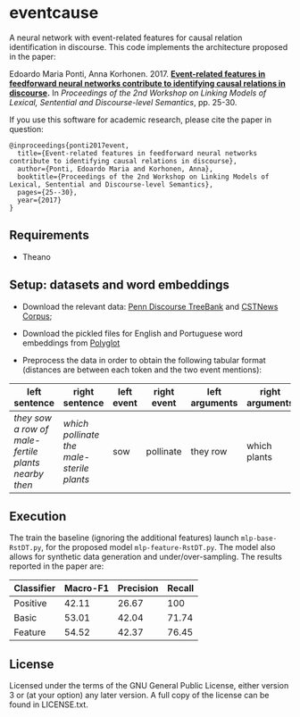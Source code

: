 # eventcause
A neural network with event-related features for causal relation identification in discourse. This code implements the architecture proposed in the paper:

Edoardo Maria Ponti, Anna Korhonen. 2017. **[Event-related features in feedforward neural networks contribute to identifying causal relations in discourse](http://www.aclweb.org/anthology/W17-0903).** In *Proceedings of the 2nd Workshop on Linking Models of Lexical, Sentential and Discourse-level Semantics*, pp. 25-30.

If you use this software for academic research, please cite the paper in question:
```
@inproceedings{ponti2017event,
  title={Event-related features in feedforward neural networks contribute to identifying causal relations in discourse},
  author={Ponti, Edoardo Maria and Korhonen, Anna},
  booktitle={Proceedings of the 2nd Workshop on Linking Models of Lexical, Sentential and Discourse-level Semantics},
  pages={25--30},
  year={2017}
}
```

## Requirements

- Theano

## Setup: datasets and word embeddings

- Download the relevant data: [Penn Discourse TreeBank](https://www.seas.upenn.edu/~pdtb/) and [CSTNews Corpus](nilc.icmc.usp.br/CSTNews/);

- Download the pickled files for English and Portuguese word embeddings from [Polyglot](https://sites.google.com/site/rmyeid/projects/polyglot)

- Preprocess the data in order to obtain the following tabular format (distances are between each token and the two event mentions):

| left sentence | right sentence | left event | right event | left arguments | right arguments | left distances | right distances | numerical label |
| --- | --- | --- | --- | --- | --- | --- | --- | --- |
*they sow a row of male-fertile plants nearby then* | *which pollinate the male-sterile plants* | sow | pollinate | they row | which plants | 1-10\|0-9\|1-8\|2-7\|3-6\|4-5\|5-4\|6-3\|7-2 | 8-1\|9-0\|10-1\|11-2\|12-3	| 0

## Execution

The train the baseline (ignoring the additional features) launch ```mlp-base-RstDT.py```, for the proposed model ```mlp-feature-RstDT.py```. The model also allows for synthetic data generation and under/over-sampling. The results reported in the paper are:

| Classifier | Macro-F1 | Precision | Recall |
| --- | --- | --- | --- |
| Positive | 42.11 | 26.67 | 100 |
| Basic | 53.01 | 42.04 | 71.74 | 66.44 |
| Feature | 54.52 | 42.37 | 76.45 | 66.35 |

## License

Licensed under the terms of the GNU General Public License, either version 3 or (at your option) any later version. A full copy of the license can be found in LICENSE.txt.
